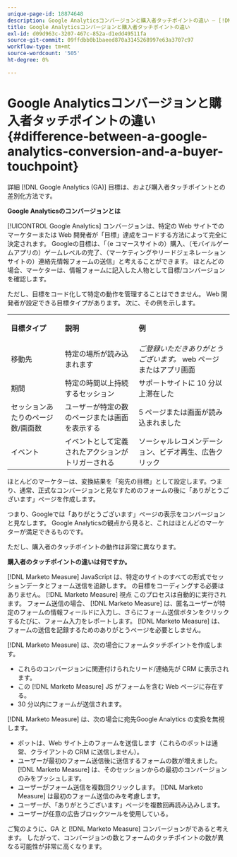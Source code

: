 ```yaml
---
unique-page-id: 18874648
description: Google Analyticsコンバージョンと購入者タッチポイントの違い — [!DNL Marketo Measure]  — 製品ドキュメント
title: Google Analyticsコンバージョンと購入者タッチポイントの違い
exl-id: d09d963c-3207-467c-852a-d1edd49511fa
source-git-commit: 09ffdbb0b1baeed870a3145268997e63a3707c97
workflow-type: tm+mt
source-wordcount: '505'
ht-degree: 0%

---
```


# Google Analyticsコンバージョンと購入者タッチポイントの違い {#difference-between-a-google-analytics-conversion-and-a-buyer-touchpoint}

詳細 [!DNL Google Analytics (GA)] 目標は、および購入者タッチポイントとの差別化方法です。

**Google Analyticsのコンバージョンとは**

[!UICONTROL Google Analytics] コンバージョンは、特定の Web サイトでのマーケターまたは Web 開発者が「目標」達成をコードする方法によって完全に決定されます。 Googleの目標は、「（e コマースサイトの）購入、（モバイルゲームアプリの）ゲームレベルの完了、（マーケティングやリードジェネレーションサイトの）連絡先情報フォームの送信」と考えることができます。 ほとんどの場合、マーケターは、情報フォームに記入した人物として目標/コンバージョンを確認します。

ただし、目標をコード化して特定の動作を管理することはできません。 Web 開発者が設定できる目標タイプがあります。 次に、その例を示します。

<table> 
 <colgroup> 
  <col> 
  <col> 
  <col> 
 </colgroup> 
 <tbody> 
  <tr> 
   <td><strong>目標タイプ</strong></td> 
   <td><p><strong>説明</strong></p></td> 
   <td><strong>例</strong></td> 
  </tr> 
  <tr> 
   <td><p>移動先</p></td> 
   <td>特定の場所が読み込まれます</td> 
   <td><em>ご登録いただきありがとうございます。</em> web ページまたはアプリ画面</td> 
  </tr> 
  <tr> 
   <td>期間</td> 
   <td>特定の時間以上持続するセッション</td> 
   <td>サポートサイトに 10 分以上滞在した</td> 
  </tr> 
  <tr> 
   <td>セッションあたりのページ数/画面数</td> 
   <td>ユーザーが特定の数のページまたは画面を表示する</td> 
   <td>5 ページまたは画面が読み込まれました</td> 
  </tr> 
  <tr> 
   <td>イベント</td> 
   <td>イベントとして定義されたアクションがトリガーされる</td> 
   <td>ソーシャルレコメンデーション、ビデオ再生、広告クリック</td> 
  </tr> 
 </tbody> 
</table>

ほとんどのマーケターは、変換結果を「宛先の目標」として設定します。つまり、通常、正式なコンバージョンと見なすためのフォームの後に「ありがとうございます」ページを作成します。

つまり、Googleでは「ありがとうございます」ページの表示をコンバージョンと見なします。 Google Analyticsの観点から見ると、これはほとんどのマーケターが満足できるものです。

ただし、購入者のタッチポイントの動作は非常に異なります。

**購入者のタッチポイントの違いは何ですか。**

[!DNL Marketo Measure] JavaScript は、特定のサイトのすべての形式でセッションデータとフォーム送信を追跡します。 の目標をコーディングする必要はありません。 [!DNL Marketo Measure] 視点 このプロセスは自動的に実行されます。 フォーム送信の場合、 [!DNL Marketo Measure] は、匿名ユーザーが特定のフォームの情報フィールドに入力し、さらにフォーム送信ボタンをクリックするたびに、フォーム入力をレポートします。 [!DNL Marketo Measure] は、フォームの送信を記録するためのありがとうページを必要としません。

[!DNL Marketo Measure] は、次の場合にフォームタッチポイントを作成します。

* これらのコンバージョンに関連付けられたリード/連絡先が CRM に表示されます。
* この [!DNL Marketo Measure] JS がフォームを含む Web ページに存在する。
* 30 分以内にフォームが送信されます。

[!DNL Marketo Measure] は、次の場合に宛先Google Analytics の変換を無視します。

* ボットは、Web サイト上のフォームを送信します（これらのボットは通常、クライアントの CRM に送信しません）。
* ユーザーが最初のフォーム送信後に送信するフォームの数が増えました。 [!DNL Marketo Measure] は、そのセッションからの最初のコンバージョンのみをプッシュします。
* ユーザーがフォーム送信を複数回クリックします。 [!DNL Marketo Measure] は最初のフォーム送信のみを考慮します。
* ユーザーが、「ありがとうございます」ページを複数回再読み込みします。
* ユーザーが任意の広告ブロックツールを使用している。

ご覧のように、GA と [!DNL Marketo Measure] コンバージョンがであると考えます。 したがって、コンバージョンの数とフォームのタッチポイントの数が異なる可能性が非常に高くなります。
